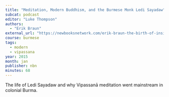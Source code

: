 ```yaml
---
title: "Meditation, Modern Buddhism, and the Burmese Monk Ledi Sayadaw"
subcat: podcast
editor: "Luke Thompson"
authors:
  - "Erik Braun"
external_url: "https://newbooksnetwork.com/erik-braun-the-birth-of-insight-meditation-modern-buddhism-and-the-burmese-monk-ledi-sayadaw-university-of-chicago-press-2013"
course: burmese
tags:
  - modern
  - vipassana
year: 2015
month: jan
publisher: nbn
minutes: 68
---
```


The life of Ledi Sayadaw and why Vipassanā meditation went mainstream in colonial Burma.
